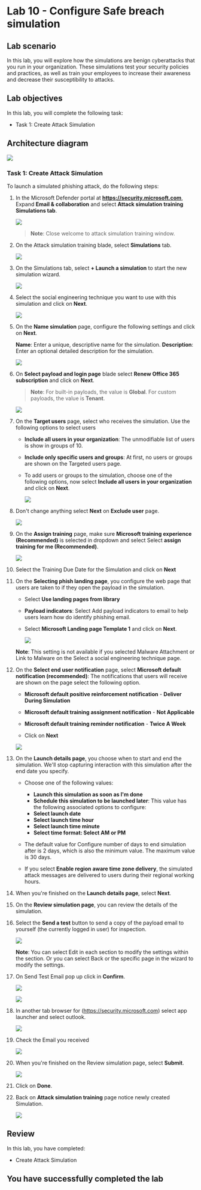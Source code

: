 # Lab 10 - Configure Safe breach simulation

## Lab scenario
In this lab, you will explore how the simulations are benign cyberattacks that you run in your organization. These simulations test your security policies and practices, as well as train your employees to increase their awareness and decrease their susceptibility to attacks.


## Lab objectives

In this lab, you will complete the following task:

+ Task 1: Create Attack Simulation

## Architecture diagram
![](../media/part1lab5.png)

### Task 1: Create Attack Simulation

To launch a simulated phishing attack, do the following steps:

1. In the Microsoft Defender portal at **https://security.microsoft.com**, Expand **Email & collaboration** and select **Attack simulation 
   training**  **Simulations tab**. 

   ![](../media/lab10-image-1.png)

   >**Note**: Close welcome to attack simulation training window.

1. On the Attack simulation training blade, select **Simulations** tab.

   ![](../media/lab10-image-2.png)
   
1. On the Simulations tab, select  **+ Launch a simulation** to start the new simulation wizard.

   ![](../media/lab10-image-3.png)
   
1. Select the social engineering technique you want to use with this simulation and click on **Next**.

    ![](../media/lab10-image-4.png)
   
1. On the **Name simulation** page, configure the following settings and click on **Next**.

      **Name**: Enter a unique, descriptive name for the simulation.
      **Description**: Enter an optional detailed description for the simulation.

    ![](../media/lab10-image-5.png)
   
1. On **Select payload and login page** blade select **Renew Office 365 subscription** and click on **Next**.

    >**Note**: For built-in payloads, the value is **Global**. For custom payloads, the value is **Tenant**.
   
    ![](../media/lab10-image-6.png)

1. On the **Target users** page, select who receives the simulation. Use the following options to select users
   
     - **Include all users in your organization**: The unmodifiable list of users is show in groups of 10.
     - **Include only specific users and groups**: At first, no users or groups are shown on the Targeted users page.
     - To add users or groups to the simulation, choose one of the following options, now select **Include all users in your organization** and click on **Next**.

        ![](../media/lab10-image-7.png)

1. Don't change anything select **Next** on **Exclude user** page.

   ![](../media/lab10-image-8.png)
   
1. On the **Assign training** page, make sure **Microsoft training experience (Recommended)** is selected in dropdown and select Select **assign training for me (Recommended)**.

    ![](../media/lab10-image-9.png)

1. Select the Training Due Date for the Simulation and click on **Next**

1. On the **Selecting phish landing page**, you configure the web page that users are taken to if they open the payload in the simulation.

   - Select **Use landing pages from library**
     
   - **Payload indicators**: Select Add payload indicators to email to help users learn how do identify phishing email.

   - Select **Microsoft Landing page Template 1** and click on **Next**.

      ![](../media/lab10-image-10.png)
   
    **Note**: This setting is not available if you selected Malware Attachment or Link to Malware on the Select a social engineering technique 
      page.

1. On the **Select end user notification** page, select **Microsoft default notification (recommended)**: The notifications that users will receive are shown on the page select the following option.

   - **Microsoft default positive reinforcement notification** - **Deliver During Simulation**
   
   - **Microsoft default training assignment notification** - **Not Applicable**
   
   - **Microsoft default training reminder notification** - **Twice A Week**

   - Click on **Next**

    ![](../media/lab10-image-11.png)

1. On the **Launch details page**, you choose when to start and end the simulation. We'll stop capturing interaction with this 
   simulation after the end date you specify.
   - Choose one of the following values:
       - **Launch this simulation as soon as I'm done**
       - **Schedule this simulation to be launched later**: This value has the following associated options to configure:
       - **Select launch date**
       - **Select launch time hour**
       - **Select launch time minute**
       - **Select time format: Select AM or PM**
   
   - The default value for Configure number of days to end simulation after is 2 days, which is also the minimum value. The maximum value is 30 days.

   - If you select **Enable region aware time zone delivery**, the simulated attack messages are delivered to users during their regional 
   working hours.

1. When you're finished on the **Launch details page**, select **Next**.

1. On the **Review simulation page**, you can review the details of the simulation.

1. Select the  **Send a test** button to send a copy of the payload email to yourself (the currently logged in user) for inspection.

    ![](../media/lab10-image-13.png)

    **Note**: You can select Edit in each section to modify the settings within the section. Or you can select Back or the specific page in the 
   wizard to modify the settings.

1. On Send Test Email pop up click in **Confirm**.

    ![](../media/lab10-image-14.png)

    ![](../media/lab10-image-15.png)

1. In another tab browser for (https://security.microsoft.com) select app launcher and select outlook.

    ![](../media/lab5-image5.png)

1. Check the Email you received

    ![](../media/lab10-image-16.png)

1. When you're finished on the Review simulation page, select **Submit**.

    ![](../media/lab10-image-17.png)

1. Click on **Done**.

1. Back on **Attack simulation training** page notice newly created Simulation.

     ![](../media/lab10-image-18.png)

## Review
In this lab, you have completed:
+ Create Attack Simulation

## You have successfully completed the lab

